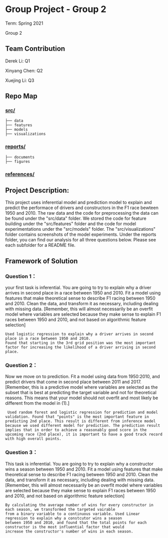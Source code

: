 # Group Project - Group 2

Term: Spring 2021

Group 2
## Team Contribution

Derek Li: Q1


Xinyang Chen: Q2


Xuejing Li: Q3 


## Repo Map

### [src/](https://github.com/QMSS-GR5069-Spring2021/group-project-group-2-dl-xc-xl/tree/main/src)
	├── data
	├── features 
	├── models 
	├── visualizations
### [reports/](https://github.com/QMSS-GR5069-Spring2021/group-project-group-2-dl-xc-xl/tree/main/reports)
	├── documents
	├── figures
### [references/](https://github.com/QMSS-GR5069-Spring2021/group-project-group-2-dl-xc-xl/tree/main/references)


## Project Description: 

This project uses inferential model and prediction model to explain and predict the performace of drivers and constructors in the F1 race bewteen 1950 and 2010. The raw data and the code for preprocessing the data can be found under the "src/data" folder. We stored the code for feature building under the "src/features" folder and the code for model experimentations under the "src/models" folder. The "src/visualizations" folder contains screenshots of the model experiments. Under the reports folder, you can find our analysis for all three questions below. Please see each subfolder for a README file.


## Framework of Solution

### Question 1： 

your first task is inferential. You are going to try to explain why a driver arrives in second place in a race between 1950 and 2010. Fit a model using features that make theoretical sense to describe F1 racing between 1950 and 2010. Clean the data, and transform it as necessary, including dealing with missing data. [Remember, this will almost necessarily be an overfit model where variables are selected because they make sense to explain F1 races between 1950 and 2010, and not based on algorithmic feature selection]

    Used logistic regression to explain why a driver arrives in second place in a race between 1950 and 2010.
    Found that starting in the 3rd grid position was the most important factor for increasing the likelihood of a driver arriving in second place.

### Question 2： 

Now we move on to prediction. Fit a model using data from 1950:2010, and predict drivers that come in second place between 2011 and 2017. [Remember, this is a predictive model where variables are selected as the subset that is best at predicting the target variable and not for theoretical reasons. This means that your model should not overfit and most likely be different from the model in (1).]


     Used random forest and logistic regression for prediction and model validation. Found that "points" is the most important feature in predicting 2nd place. This result is different from inference model because we used different model for prediction. The prediction result implies that in order to achieve a reasonably good score in the upcoming race (2nd place), it is important to have a good track record with high overall points. 


### Question 3： 
This task is inferential. You are going to try to explain why a constructor wins a season between 1950 and 2010. Fit a model using features that make theoretical sense to describe F1 racing between 1950 and 2010. Clean the data, and transform it as necessary, including dealing with missing data. [Remember, this will almost necessarily be an overfit model where variables are selected because they make sense to explain F1 races between 1950 and 2010, and not based on algorithmic feature selection]

    By calculating the average number of wins for every constructor in each season, we transformed the targeted vairable 
    from a binary variable to a continuous variable. Used Linear regression to explain why a constcutor wins a season 
    between 1950 and 2010, and found that the total points for each constructor is the most influential factor that would 
    increase the constructor's number of wins in each season.  
